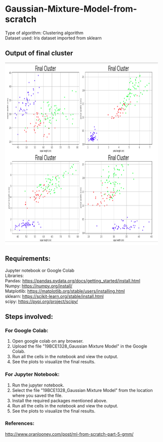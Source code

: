 # Gaussian-Mixture-Model-from-scratch

Type of algorithm: Clustering algorithm <br />
Dataset used: Iris dataset imported from sklearn

## Output of final cluster

<div>
  <img src="https://github.com/saniikakulkarni/Gaussian-Mixture-Model-from-scratch/blob/main/Output%20of%20cluster.png" height=600px width=600px />
</div>

## Requirements:

Jupyter notebook or Google Colab <br />
Libraries:<br />
Pandas: https://pandas.pydata.org/docs/getting_started/install.html <br />
Numpy: https://numpy.org/install/ <br />
Matplotlib: https://matplotlib.org/stable/users/installing.html <br />
sklearn: https://scikit-learn.org/stable/install.html <br />
scipy: https://pypi.org/project/scipy/ <br />

## Steps involved:

### For Google Colab:

1. Open google colab on any browser.
2. Upload the file "19BCE1328_Gaussian Mixture Model" in the Google Colab. 
3. Run all the cells in the notebook and view the output.
4. See the plots to visualize the final results.

### For Jupyter Notebook:

1. Run the jupyter notebook.
2. Select the file "19BCE1328_Gaussian Mixture Model" from the location where you saved the file.
3. Install the required packages mentioned above.
4. Run all the cells in the notebook and view the output.
5. See the plots to visualize the final results.

### References:

http://www.oranlooney.com/post/ml-from-scratch-part-5-gmm/
